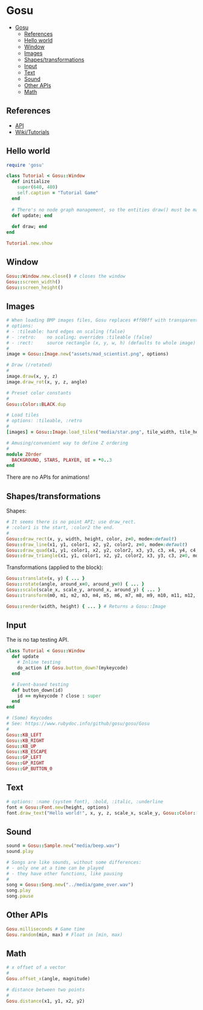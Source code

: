 # Gosu

- [Gosu](#gosu)
  - [References](#references)
  - [Hello world](#hello-world)
  - [Window](#window)
  - [Images](#images)
  - [Shapes/transformations](#shapestransformations)
  - [Input](#input)
  - [Text](#text)
  - [Sound](#sound)
  - [Other APIs](#other-apis)
  - [Math](#math)

## References

- [API](https://www.rubydoc.info/github/gosu/gosu)
- [Wiki/Tutorials](https://github.com/gosu/gosu/wiki/Ruby-Tutorial)

## Hello world

```rb
require 'gosu'

class Tutorial < Gosu::Window
  def initialize
    super(640, 480)
    self.caption = "Tutorial Game"
  end
  
  # There's no node graph management, so the entities draw() must be manually invoked.
  def update; end
  
  def draw; end
end

Tutorial.new.show
```

## Window

```rb
Gosu::Window.new.close() # closes the window
Gosu::screen_width()
Gosu::screen_height()
```

## Images

```rb
# When loading BMP images files, Gosu replaces #ff00ff with transparent pixels.
# options:
# - :tileable: hard edges on scaling (false)
# - :retro:    no scaling; overrides :tileable (false)
# - :rect:     source rectangle (x, y, w, h) (defaults to whole image)
#
image = Gosu::Image.new("assets/mad_scientist.png", options)

# Draw (/rotated)
#
image.draw(x, y, z)
image.draw_rot(x, y, z, angle)

# Preset color constants
#
Gosu::Color::BLACK.dup

# Load tiles
# options: :tileable, :retro
#
[images] = Gosu::Image.load_tiles("media/star.png", tile_width, tile_height, options)

# Amusing/convenient way to define Z ordering
#
module ZOrder
  BACKGROUND, STARS, PLAYER, UI = *0..3
end
```

There are no APIs for animations!

## Shapes/transformations

Shapes:

```rb
# It seems there is no point API; use draw_rect.
# :color1 is the start, :color2 the end.
#
Gosu::draw_rect(x, y, width, height, color, z=0, mode=:default)
Gosu::draw_line(x1, y1, color1, x2, y2, color2, z=0, mode=:default)
Gosu::draw_quad(x1, y1, color1, x2, y2, color2, x3, y3, c3, x4, y4, c4, z=0, mode=:default)
Gosu::draw_triangle(x1, y1, color1, x2, y2, color2, x3, y3, c3, z=0, mode=:default)
```

Transformations (applied to the block):

```rb
Gosu::translate(x, y) { ... }
Gosu::rotate(angle, around_x=0, around_y=0) { ... }
Gosu::scale(scale_x, scale_y, around_x, around_y) { ... }
Gosu::transform(m0, m1, m2, m3, m4, m5, m6, m7, m8, m9, m10, m11, m12, m13, m14, m15) { ... } # free-form matrix

Gosu::render(width, height) { ... } # Returns a Gosu::Image
```

## Input

The is no tap testing API.

```rb
class Tutorial < Gosu::Window
  def update
    # Inline testing
    do_action if Gosu.button_down?(mykeycode)
  end

  # Event-based testing
  def button_down(id)
    id == mykeycode ? close : super
  end
end

# (Some) Keycodes
# See: https://www.rubydoc.info/github/gosu/gosu/Gosu
#
Gosu::KB_LEFT
Gosu::KB_RIGHT
Gosu::KB_UP
Gosu::KB_ESCAPE
Gosu::GP_LEFT
Gosu::GP_RIGHT
Gosu::GP_BUTTON_0
```

## Text

```rb
# options: :name (system font), :bold, :italic, :underline
font = Gosu::Font.new(height, options)
font.draw_text("Hello world!", x, y, z, scale_x, scale_y, Gosu::Color::YELLOW)
```

## Sound

```rb
sound = Gosu::Sample.new("media/beep.wav")
sound.play

# Songs are like sounds, without some differences:
# - only one at a time can be played
# - they have other functions, like pausing
#
song = Gosu::Song.new("../media/game_over.wav")
song.play
song.pause
```

## Other APIs

```rb
Gosu.milliseconds # Game time
Gosu.random(min, max) # Float in [min, max)
```

## Math

```rb
# x offset of a vector
#
Gosu.offset_x(angle, magnitude)

# distance between two points
#
Gosu.distance(x1, y1, x2, y2)
```
